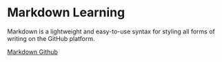 # Markdown Learning

Markdown is a lightweight and easy-to-use syntax for styling all forms of writing on the GitHub platform.

[Markdown Github](https://guides.github.com/features/mastering-markdown/)
